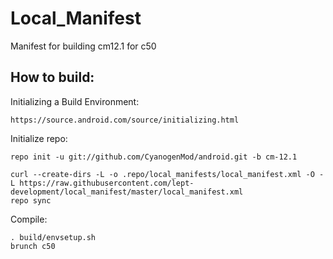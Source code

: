 Local_Manifest
==============

Manifest for building cm12.1 for c50


How to build:
-------------

Initializing a Build Environment:

    https://source.android.com/source/initializing.html

Initialize repo:

    repo init -u git://github.com/CyanogenMod/android.git -b cm-12.1

    curl --create-dirs -L -o .repo/local_manifests/local_manifest.xml -O -L https://raw.githubusercontent.com/lept-development/local_manifest/master/local_manifest.xml
    repo sync

Compile:

    . build/envsetup.sh
    brunch c50
